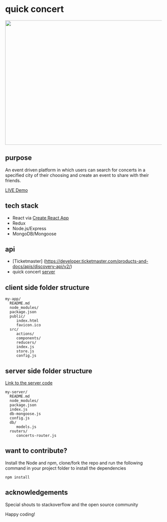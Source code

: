 # quick concert 
<p align='center'>
  <img width='600' height='400'src='https://i.imgur.com/wMKispW.png'>
</p>

## purpose

An event driven platform in which users can search for concerts in a specified city of their choosing and create an event to share with their friends. 

[LIVE Demo](http://sad-goldstine-40377d.netlify.com)


## tech stack
* React via [Create React App](https://github.com/facebookincubator/create-react-app)
* Redux
* Node.js/Express 
* MongoDB/Mongoose

## api
* [Ticketmaster] (https://developer.ticketmaster.com/products-and-docs/apis/discovery-api/v2/)
* quick concert [server](https://github.com/webbkyr/QuickConcert-Server) 

## client side folder structure

    my-app/
      README.md
      node_modules/
      package.json
      public/
         index.html
         favicon.ico
      src/
         actions/
         components/
         reducers/
         index.js
         store.js
         config.js

## server side folder structure

[Link to the server code](https://github.com/webbkyr/QuickConcert-Server)

    my-server/
      README.md
      node_modules/
      package.json
      index.js
      db-mongoose.js
      config.js
      db/
         models.js
      routers/
         concerts-router.js

## want to contribute?

Install the Node and npm, clone/fork the repo and run the following command in your project folder to install the dependencies
    
    npm install

## acknowledgements
Special shouts to stackoverflow and the open source community

Happy coding!